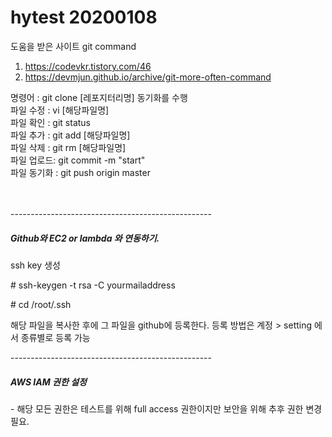 # hytest 20200108

도움을 받은 사이트 
git command
1. https://codevkr.tistory.com/46
2. https://devmjun.github.io/archive/git-more-often-command

명령어 : git clone [레포지터리명]  동기화를 수행<BR> 
파일 수정 : vi [해당파일명]  <BR>
파일 확인 : git status <BR>
파일 추가 : git add  [해당파일명] <BR>
파일 삭제 : git rm [해당파일명] <BR>
파일 업로드: git commit -m "start" <BR>
파일 동기화 : git push origin master <BR>
<BR></BR>

<p>--------------------------------------------------</p>

<H5> Github와 EC2 or lambda 와 연동하기. </H5>
ssh key 생성
<p> # ssh-keygen -t rsa -C yourmailaddress </p>
<p> # cd /root/.ssh </p>
해당 파일을 복사한 후에 그 파일을 github에 등록한다. 등록 방법은 계정 > setting 에서 종류별로 등록 가능

<p>--------------------------------------------------</p>

<H5>AWS IAM 권한 설정<br></H5>
- 해당 모든 권한은 테스트를 위해 full access 권한이지만 보안을 위해 추후 권한 변경 필요.
